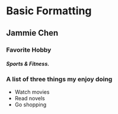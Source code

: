 # Basic Formatting

## **Jammie Chen**

### Favorite Hobby
#### *Sports & Fitness.*

### A list of three things my enjoy doing
- Watch movies
- Read novels
- Go shopping
